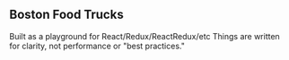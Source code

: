 Boston Food Trucks
------------------

Built as a playground for React/Redux/ReactRedux/etc
Things are written for clarity, not performance or "best practices."